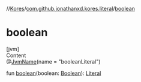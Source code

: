 //[Kores](../index.md)/[com.github.jonathanxd.kores.literal](index.md)/[boolean](boolean.md)



# boolean  
[jvm]  
Content  
@[JvmName](https://kotlinlang.org/api/latest/jvm/stdlib/kotlin.jvm/-jvm-name/index.html)(name = "booleanLiteral")  
  
fun [boolean](boolean.md)(boolean: [Boolean](https://kotlinlang.org/api/latest/jvm/stdlib/kotlin/-boolean/index.html)): [Literal](-literal/index.md)  



